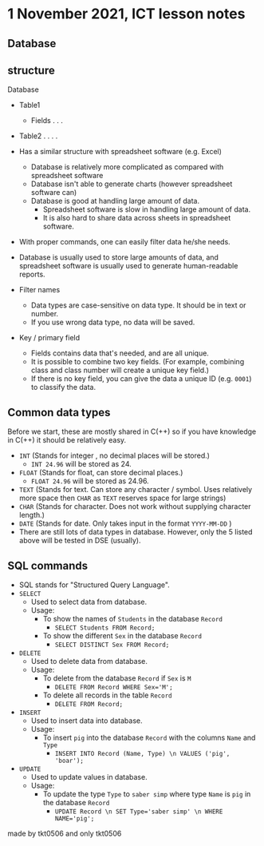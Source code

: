 # 1 November 2021, ICT lesson notes ##

## Database ##

## structure ## 
Database 
  - Table1  
    - Fields
    .
    .
    .
  - Table2
  .
  .
  .
  .
  
- Has a similar structure with spreadsheet software (e.g. Excel)
  - Database is relatively more complicated as compared with spreadsheet software
  - Database isn't able to generate charts (however spreadsheet software can)
  - Database is good at handling large amount of data.
    - Spreadsheet software is slow in handling large amount of data.
    - It is also hard to share data across sheets in spreadsheet software. 
- With proper commands, one can easily filter data he/she needs.
- Database is usually used to store large amounts of data, and spreadsheet software is usually used to generate human-readable reports.
- Filter names
  - Data types are case-sensitive on data type. It should be in text or number.
  - If you use wrong data type, no data will be saved.
- Key / primary field
  - Fields contains data that's needed, and are all unique.
  - It is possible to combine two key fields. (For example, combining class and class number will create a unique key field.)
  - If there is no key field, you can give the data a unique ID (e.g. `0001`) to classify the data.

## Common data types ## 
Before we start, these are mostly shared in C(++) so if you have knowledge in C(++) it should be relatively easy.
- `INT` (Stands for integer , no decimal places will be stored.)
  - `INT 24.96` will be stored as 24.
- `FLOAT` (Stands for float, can store decimal places.)
  - `FLOAT 24.96` will be stored as 24.96.
- `TEXT` (Stands for text. Can store any character / symbol. Uses relatively more space then `CHAR` as `TEXT` reserves space for large strings)
- `CHAR` (Stands for character. Does not work without supplying character length.)
- `DATE` (Stands for date. Only takes input in the format `YYYY-MM-DD` )
- There are still lots of data types in database. However, only the 5 listed above will be tested in DSE (usually).

## SQL commands ##
- SQL stands for "Structured Query Language".
- `SELECT`
  - Used to select data from database.
  - Usage:
    - To show the names of `Students` in the database `Record`
      - `SELECT Students FROM Record;`
    - To show the different `Sex` in the database `Record`
      - `SELECT DISTINCT Sex FROM Record;`
- `DELETE` 
  - Used to delete data from database.
  - Usage:
    - To delete from the database `Record` if `Sex` is `M`
        - `DELETE FROM Record WHERE Sex='M';`
    - To delete all records in the table `Record`
        - `DELETE FROM Record;`
- `INSERT` 
  - Used to insert data into database.
  - Usage:
    - To insert `pig` into the database `Record` with the columns `Name` and `Type`
        - `INSERT INTO Record (Name, Type) \n
           VALUES ('pig', 'boar');`
- `UPDATE`
  - Used to update values in database.
  - Usage:
    - To update the type `Type` to `saber simp` where type `Name` is `pig` in the database `Record`
      - `UPDATE Record \n
         SET Type='saber simp' \n
         WHERE NAME='pig';`

made by tkt0506 and only tkt0506
